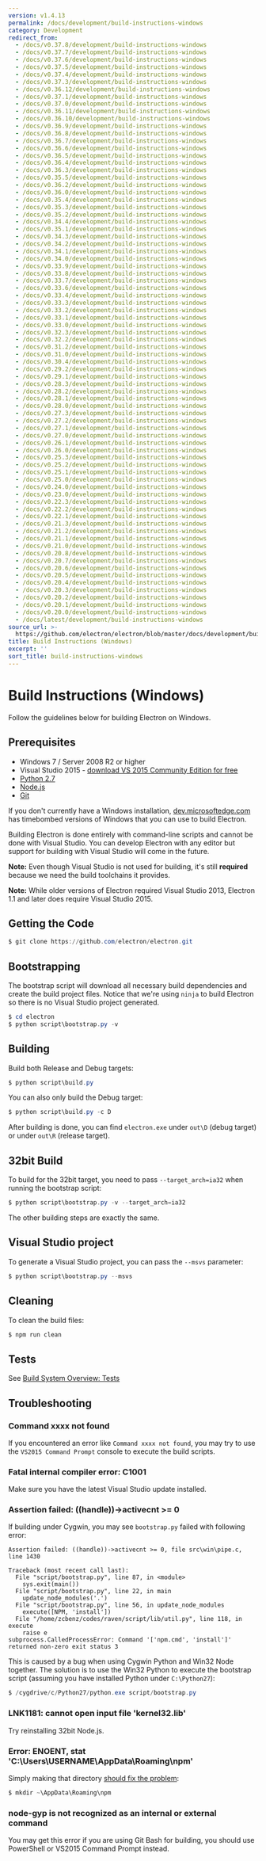 ```yaml
---
version: v1.4.13
permalink: /docs/development/build-instructions-windows
category: Development
redirect_from:
  - /docs/v0.37.8/development/build-instructions-windows
  - /docs/v0.37.7/development/build-instructions-windows
  - /docs/v0.37.6/development/build-instructions-windows
  - /docs/v0.37.5/development/build-instructions-windows
  - /docs/v0.37.4/development/build-instructions-windows
  - /docs/v0.37.3/development/build-instructions-windows
  - /docs/v0.36.12/development/build-instructions-windows
  - /docs/v0.37.1/development/build-instructions-windows
  - /docs/v0.37.0/development/build-instructions-windows
  - /docs/v0.36.11/development/build-instructions-windows
  - /docs/v0.36.10/development/build-instructions-windows
  - /docs/v0.36.9/development/build-instructions-windows
  - /docs/v0.36.8/development/build-instructions-windows
  - /docs/v0.36.7/development/build-instructions-windows
  - /docs/v0.36.6/development/build-instructions-windows
  - /docs/v0.36.5/development/build-instructions-windows
  - /docs/v0.36.4/development/build-instructions-windows
  - /docs/v0.36.3/development/build-instructions-windows
  - /docs/v0.35.5/development/build-instructions-windows
  - /docs/v0.36.2/development/build-instructions-windows
  - /docs/v0.36.0/development/build-instructions-windows
  - /docs/v0.35.4/development/build-instructions-windows
  - /docs/v0.35.3/development/build-instructions-windows
  - /docs/v0.35.2/development/build-instructions-windows
  - /docs/v0.34.4/development/build-instructions-windows
  - /docs/v0.35.1/development/build-instructions-windows
  - /docs/v0.34.3/development/build-instructions-windows
  - /docs/v0.34.2/development/build-instructions-windows
  - /docs/v0.34.1/development/build-instructions-windows
  - /docs/v0.34.0/development/build-instructions-windows
  - /docs/v0.33.9/development/build-instructions-windows
  - /docs/v0.33.8/development/build-instructions-windows
  - /docs/v0.33.7/development/build-instructions-windows
  - /docs/v0.33.6/development/build-instructions-windows
  - /docs/v0.33.4/development/build-instructions-windows
  - /docs/v0.33.3/development/build-instructions-windows
  - /docs/v0.33.2/development/build-instructions-windows
  - /docs/v0.33.1/development/build-instructions-windows
  - /docs/v0.33.0/development/build-instructions-windows
  - /docs/v0.32.3/development/build-instructions-windows
  - /docs/v0.32.2/development/build-instructions-windows
  - /docs/v0.31.2/development/build-instructions-windows
  - /docs/v0.31.0/development/build-instructions-windows
  - /docs/v0.30.4/development/build-instructions-windows
  - /docs/v0.29.2/development/build-instructions-windows
  - /docs/v0.29.1/development/build-instructions-windows
  - /docs/v0.28.3/development/build-instructions-windows
  - /docs/v0.28.2/development/build-instructions-windows
  - /docs/v0.28.1/development/build-instructions-windows
  - /docs/v0.28.0/development/build-instructions-windows
  - /docs/v0.27.3/development/build-instructions-windows
  - /docs/v0.27.2/development/build-instructions-windows
  - /docs/v0.27.1/development/build-instructions-windows
  - /docs/v0.27.0/development/build-instructions-windows
  - /docs/v0.26.1/development/build-instructions-windows
  - /docs/v0.26.0/development/build-instructions-windows
  - /docs/v0.25.3/development/build-instructions-windows
  - /docs/v0.25.2/development/build-instructions-windows
  - /docs/v0.25.1/development/build-instructions-windows
  - /docs/v0.25.0/development/build-instructions-windows
  - /docs/v0.24.0/development/build-instructions-windows
  - /docs/v0.23.0/development/build-instructions-windows
  - /docs/v0.22.3/development/build-instructions-windows
  - /docs/v0.22.2/development/build-instructions-windows
  - /docs/v0.22.1/development/build-instructions-windows
  - /docs/v0.21.3/development/build-instructions-windows
  - /docs/v0.21.2/development/build-instructions-windows
  - /docs/v0.21.1/development/build-instructions-windows
  - /docs/v0.21.0/development/build-instructions-windows
  - /docs/v0.20.8/development/build-instructions-windows
  - /docs/v0.20.7/development/build-instructions-windows
  - /docs/v0.20.6/development/build-instructions-windows
  - /docs/v0.20.5/development/build-instructions-windows
  - /docs/v0.20.4/development/build-instructions-windows
  - /docs/v0.20.3/development/build-instructions-windows
  - /docs/v0.20.2/development/build-instructions-windows
  - /docs/v0.20.1/development/build-instructions-windows
  - /docs/v0.20.0/development/build-instructions-windows
  - /docs/latest/development/build-instructions-windows
source_url: >-
  https://github.com/electron/electron/blob/master/docs/development/build-instructions-windows.md
title: Build Instructions (Windows)
excerpt: ''
sort_title: build-instructions-windows
---
```

# Build Instructions (Windows)

Follow the guidelines below for building Electron on Windows.

## Prerequisites

*   Windows 7 / Server 2008 R2 or higher
*   Visual Studio 2015 - [download VS 2015 Community Edition for free](https://www.visualstudio.com/en-us/products/visual-studio-community-vs.aspx)
*   [Python 2.7](http://www.python.org/download/releases/2.7/)
*   [Node.js](http://nodejs.org/download/)
*   [Git](http://git-scm.com)

If you don't currently have a Windows installation, [dev.microsoftedge.com](https://developer.microsoft.com/en-us/microsoft-edge/tools/vms/) has timebombed versions of Windows that you can use to build Electron.

Building Electron is done entirely with command-line scripts and cannot be done with Visual Studio. You can develop Electron with any editor but support for building with Visual Studio will come in the future.

**Note:** Even though Visual Studio is not used for building, it's still **required** because we need the build toolchains it provides.

**Note:** While older versions of Electron required Visual Studio 2013, Electron 1.1 and later does require Visual Studio 2015.

## Getting the Code

```powershell
$ git clone https://github.com/electron/electron.git
```

## Bootstrapping

The bootstrap script will download all necessary build dependencies and create the build project files. Notice that we're using `ninja` to build Electron so there is no Visual Studio project generated.

```powershell
$ cd electron
$ python script\bootstrap.py -v
```

## Building

Build both Release and Debug targets:

```powershell
$ python script\build.py
```

You can also only build the Debug target:

```powershell
$ python script\build.py -c D
```

After building is done, you can find `electron.exe` under `out\D` (debug target) or under `out\R` (release target).

## 32bit Build

To build for the 32bit target, you need to pass `--target_arch=ia32` when running the bootstrap script:

```powershell
$ python script\bootstrap.py -v --target_arch=ia32
```

The other building steps are exactly the same.

## Visual Studio project

To generate a Visual Studio project, you can pass the `--msvs` parameter:

```powershell
$ python script\bootstrap.py --msvs
```

## Cleaning

To clean the build files:

```powershell
$ npm run clean
```

## Tests

See [Build System Overview: Tests]({{site.baseurl}}/docs/development/build-system-overview#tests)

## Troubleshooting

### Command xxxx not found

If you encountered an error like `Command xxxx not found`, you may try to use the `VS2015 Command Prompt` console to execute the build scripts.

### Fatal internal compiler error: C1001

Make sure you have the latest Visual Studio update installed.

### Assertion failed: ((handle))->activecnt >= 0

If building under Cygwin, you may see `bootstrap.py` failed with following error:

```
Assertion failed: ((handle))->activecnt >= 0, file src\win\pipe.c, line 1430

Traceback (most recent call last):
  File "script/bootstrap.py", line 87, in <module>
    sys.exit(main())
  File "script/bootstrap.py", line 22, in main
    update_node_modules('.')
  File "script/bootstrap.py", line 56, in update_node_modules
    execute([NPM, 'install'])
  File "/home/zcbenz/codes/raven/script/lib/util.py", line 118, in execute
    raise e
subprocess.CalledProcessError: Command '['npm.cmd', 'install']' returned non-zero exit status 3

```

This is caused by a bug when using Cygwin Python and Win32 Node together. The solution is to use the Win32 Python to execute the bootstrap script (assuming you have installed Python under `C:\Python27`):

```powershell
$ /cygdrive/c/Python27/python.exe script/bootstrap.py
```

### LNK1181: cannot open input file 'kernel32.lib'

Try reinstalling 32bit Node.js.

### Error: ENOENT, stat 'C:\Users\USERNAME\AppData\Roaming\npm'

Simply making that directory [should fix the problem](http://stackoverflow.com/a/25095327/102704):

```powershell
$ mkdir ~\AppData\Roaming\npm
```

### node-gyp is not recognized as an internal or external command

You may get this error if you are using Git Bash for building, you should use PowerShell or VS2015 Command Prompt instead.

